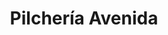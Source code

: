 ---
title: "Pilchería Avenida"
url: /general-jose-de-san-martin/pilcheria-avenida/
shop: Kleidung
---